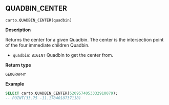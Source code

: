 ## QUADBIN_CENTER

```sql:signature
carto.QUADBIN_CENTER(quadbin)
```

**Description**

Returns the center for a given Quadbin. The center is the intersection point of the four immediate children Quadbin.

* `quadbin`: `BIGINT` Quadbin to get the center from.

**Return type**

`GEOGRAPHY`

**Example**

```sql
SELECT carto.QUADBIN_CENTER(5209574053332910079);
-- POINT(33.75 -11.1784018737118)
```